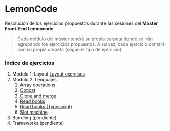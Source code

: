# LemonCode
Resolución de los ejercicios propuestos durante las sesiones del **Máster Front-End Lemoncode**.

> Cada módulo del máster tendrá su propia carpeta donde se irán agrupando los ejercicios propuestos. A su vez, cada ejercicio contará con su propia carpeta (según el tipo de ejercicio).


### Índice de ejercicios

1. Módulo 1: Layout
    [Layout exercises](https://github.com/aaronsglz/lemoncode/tree/master/layout-exercises)
2. Módulo 2: Lenguajes
    1. [Array operations](https://github.com/aaronsglz/lemoncode/tree/master/language-exercises/ex1-array-operations)
    2. [Concat](https://github.com/aaronsglz/lemoncode/tree/master/language-exercises/ex2-concat)
    3. [Clone and merge](https://github.com/aaronsglz/lemoncode/tree/master/language-exercises/ex3-clone-merge)
    4. [Read books](https://github.com/aaronsglz/lemoncode/tree/master/language-exercises/ex4-read-books)
    5. [Read books (Typescript)](https://github.com/aaronsglz/lemoncode/tree/master/language-exercises/ex4-read-books-ts)
    6. [Slot machine](https://github.com/aaronsglz/lemoncode/tree/master/language-exercises/ex5-slot-machine)
3. Bundling (pendiente)
4. Frameworks (pendiente)